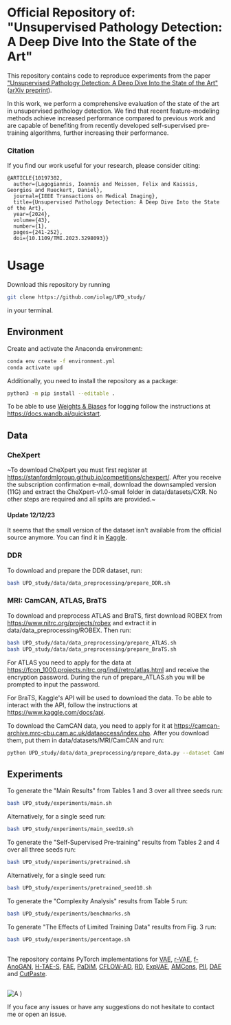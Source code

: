 # Official Repository of: "Unsupervised Pathology Detection: A Deep Dive Into the State of the Art"

This repository contains code to reproduce experiments from the paper ["Unsupervised Pathology Detection: A Deep Dive Into the State of the Art"](https://ieeexplore.ieee.org/document/10197302) ([arXiv preprint](https://arxiv.org/abs/2303.00609)). 

In this work, we perform a comprehensive evaluation of the state of the art in unsupervised pathology detection. We find that recent feature-modeling methods achieve increased performance compared to previous work and are capable of benefiting from recently developed self-supervised pre-training algorithms, further increasing their performance.


### Citation
If you find our work useful for your research, please consider citing:
```
@ARTICLE{10197302,
  author={Lagogiannis, Ioannis and Meissen, Felix and Kaissis, Georgios and Rueckert, Daniel},
  journal={IEEE Transactions on Medical Imaging}, 
  title={Unsupervised Pathology Detection: A Deep Dive Into the State of the Art}, 
  year={2024},
  volume={43},
  number={1},
  pages={241-252},
  doi={10.1109/TMI.2023.3298093}}
```

# Usage

Download this repository by running

```bash
git clone https://github.com/iolag/UPD_study/
```

in your terminal.

## Environment

Create and activate the Anaconda environment:

```bash
conda env create -f environment.yml
conda activate upd
```

Additionally, you need to install the repository as a package:

```bash
python3 -m pip install --editable .
```

To be able to use [Weights & Biases](https://wandb.ai) for logging follow the instructions at https://docs.wandb.ai/quickstart.
<!-- 
A quick guide on the folder and code structure can be found [here](structure.md). -->

## Data

### CheXpert 

~To download CheXpert you must first register at https://stanfordmlgroup.github.io/competitions/chexpert/. After you receive the subscription confirmation e-mail, download the downsampled version (11G) and extract the CheXpert-v1.0-small folder in data/datasets/CXR. No other steps are required and all splits are provided.~

#### Update 12/12/23

It seems that the small version of the dataset isn't available from the official source anymore. You can find it in [Kaggle](https://www.kaggle.com/datasets/ssttff/chexpertv10small).


### DDR 

To download and prepare the DDR dataset, run:

```bash
bash UPD_study/data/data_preprocessing/prepare_DDR.sh
```

### MRI: CamCAN, ATLAS, BraTS 

To download and preprocess ATLAS and BraTS, first download ROBEX from https://www.nitrc.org/projects/robex  and extract it in data/data_preprocessing/ROBEX. Then run:

```bash
bash UPD_study/data/data_preprocessing/prepare_ATLAS.sh
bash UPD_study/data/data_preprocessing/prepare_BraTS.sh
```
For ATLAS you need to apply for the data at https://fcon_1000.projects.nitrc.org/indi/retro/atlas.html and receive the encryption password. During the run of prepare_ATLAS.sh you will be prompted to input the password.

For BraTS, Kaggle's API will be used to download the data. To be able to interact with the API, follow the instructions at https://www.kaggle.com/docs/api.

To download the CamCAN data, you need to apply for it at https://camcan-archive.mrc-cbu.cam.ac.uk/dataaccess/index.php. After you download them, put them in data/datasets/MRI/CamCAN and run:

```bash
python UPD_study/data/data_preprocessing/prepare_data.py --dataset CamCAN
```

## Experiments

To generate the "Main Results" from Tables 1 and 3 over all three seeds run:
```bash
bash UPD_study/experiments/main.sh 
```
Alternatively, for a single seed run:

```bash
bash UPD_study/experiments/main_seed10.sh 
```


To generate the "Self-Supervised Pre-training" results from Tables 2 and 4 over all three seeds run:
```bash
bash UPD_study/experiments/pretrained.sh
```
Alternatively, for a single seed run:

```bash
bash UPD_study/experiments/pretrained_seed10.sh      
```

To generate the "Complexity Analysis" results from Table 5 run:
```bash
bash UPD_study/experiments/benchmarks.sh
```

To generate "The Effects of Limited Training Data" results from Fig. 3 run:
```bash
bash UPD_study/experiments/percentage.sh
```
##

The repository contains PyTorch implementations for [VAE](https://arxiv.org/abs/1907.02796), [r-VAE](https://arxiv.org/abs/2005.00031), [f-AnoGAN](https://www.sciencedirect.com/science/article/abs/pii/S1361841518302640), [H-TAE-S](https://arxiv.org/abs/2207.02059), [FAE](https://arxiv.org/abs/2208.10992), [PaDiM](https://arxiv.org/abs/2011.08785), [CFLOW-AD](https://arxiv.org/abs/2107.12571), [RD](https://arxiv.org/abs/2201.10703), [ExpVAE](https://arxiv.org/abs/1911.07389), [AMCons](https://arxiv.org/abs/2203.01671), [PII](https://arxiv.org/abs/2107.02622), [DAE](https://openreview.net/forum?id=Bm8-t_ggzPD) and [CutPaste](https://arxiv.org/abs/2104.04015).

##
![A )](figures/repo_samples.png)

If you face any issues or have any suggestions do not hesitate to contact me or open an issue.
